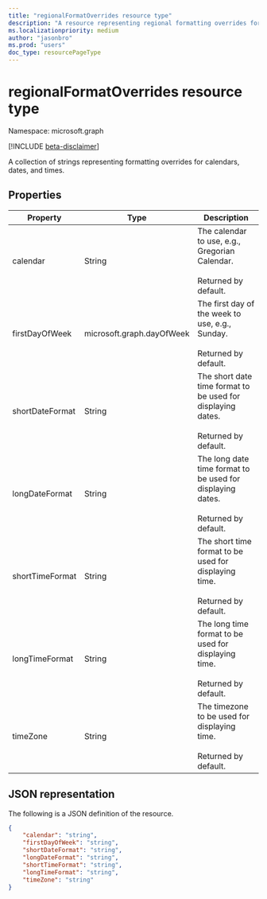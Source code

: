 ```yaml
---
title: "regionalFormatOverrides resource type"
description: "A resource representing regional formatting overrides for calendars, dates, and times."
ms.localizationpriority: medium
author: "jasonbro"
ms.prod: "users"
doc_type: resourcePageType
---
```

# regionalFormatOverrides resource type

Namespace: microsoft.graph

[!INCLUDE [beta-disclaimer](../../includes/beta-disclaimer.md)]

A collection of strings representing formatting overrides for calendars, dates, and times. 

## Properties

|Property             |Type                 	|Description                                                    |
|---------------------|-------------------------|---------------------------------------------------------------|
|calendar             |String               	|The calendar to use, e.g., Gregorian Calendar.<br><br>Returned by default.|                   
|firstDayOfWeek       |microsoft.graph.dayOfWeek|The first day of the week to use, e.g., Sunday.<br><br>Returned by default.|
|shortDateFormat      |String               	|The short date time format to be used for displaying dates.<br><br>Returned by default.|
|longDateFormat       |String               	|The long date time format to be used for displaying dates.<br><br>Returned by default.|
|shortTimeFormat      |String               	|The short time format to be used for displaying time.<br><br>Returned by default.|
|longTimeFormat       |String               	|The long time format to be used for displaying time.<br><br>Returned by default.|
|timeZone             |String               	|The timezone to be used for displaying time.<br><br>Returned by default.|

## JSON representation

The following is a JSON definition of the resource.

<!--{
  "blockType": "resource",
  "optionalProperties": [],
  "@odata.type": "microsoft.graph.regionalFormatOverrides"
}-->

```json
{
    "calendar": "string",
    "firstDayOfWeek": "string",
    "shortDateFormat": "string",
    "longDateFormat": "string",
    "shortTimeFormat": "string",
    "longTimeFormat": "string",
    "timeZone": "string"
}
```
<!-- {
  "type": "#page.annotation",
  "description": "regionalFormatOverride resource",
  "keywords": "",
  "section": "documentation",
  "tocPath": ""
}-->


